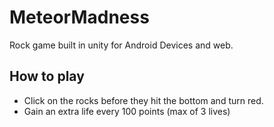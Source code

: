 # MeteorMadness
Rock game built in unity for Android Devices and web.


## How to play
- Click on the rocks before they hit the bottom and turn red.
- Gain an extra life every 100 points (max of 3 lives)
